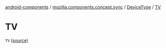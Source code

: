[android-components](../../index.md) / [mozilla.components.concept.sync](../index.md) / [DeviceType](index.md) / [TV](./-t-v.md)

# TV

`TV` [(source)](https://github.com/mozilla-mobile/android-components/blob/master/components/concept/sync/src/main/java/mozilla/components/concept/sync/Devices.kt#L117)